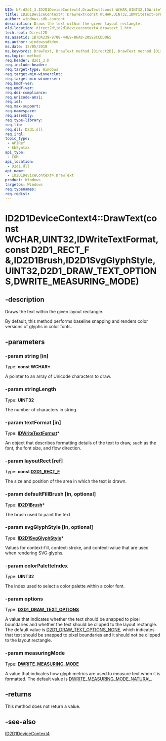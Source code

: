 ```yaml
---
UID: NF:d2d1_3.ID2D1DeviceContext4.DrawText(const WCHAR,UINT32,IDWriteTextFormat,const D2D1_RECT_F &,ID2D1Brush,ID2D1SvgGlyphStyle,UINT32,D2D1_DRAW_TEXT_OPTIONS,DWRITE_MEASURING_MODE)
title: ID2D1DeviceContext4::DrawText(const WCHAR,UINT32,IDWriteTextFormat,const D2D1_RECT_F &,ID2D1Brush,ID2D1SvgGlyphStyle,UINT32,D2D1_DRAW_TEXT_OPTIONS,DWRITE_MEASURING_MODE) (d2d1_3.h)
author: windows-sdk-content
description: Draws the text within the given layout rectangle.
old-location: direct2d\id2d1devicecontext4_drawtext_2.htm
tech.root: Direct2D
ms.assetid: 1B7DA239-9788-44E9-86A8-205E8CCDD065
ms.author: windowssdkdev
ms.date: 12/05/2018
ms.keywords: DrawText, DrawText method [Direct2D], DrawText method [Direct2D],ID2D1DeviceContext4 interface, ID2D1DeviceContext4 interface [Direct2D],DrawText method, ID2D1DeviceContext4.DrawText, ID2D1DeviceContext4.DrawText(const WCHAR,UINT32,IDWriteTextFormat,const D2D1_RECT_F &,ID2D1Brush,ID2D1SvgGlyphStyle,UINT32,D2D1_DRAW_TEXT_OPTIONS,DWRITE_MEASURING_MODE), ID2D1DeviceContext4::DrawText, ID2D1DeviceContext4::DrawText(const WCHAR,UINT32,IDWriteTextFormat,const D2D1_RECT_F &,ID2D1Brush,ID2D1SvgGlyphStyle,UINT32,D2D1_DRAW_TEXT_OPTIONS,DWRITE_MEASURING_MODE), d2d1_3/ID2D1DeviceContext4::DrawText, direct2d.id2d1devicecontext4_drawtext_2
ms.topic: method
req.header: d2d1_3.h
req.include-header: 
req.target-type: Windows
req.target-min-winverclnt: 
req.target-min-winversvr: 
req.kmdf-ver: 
req.umdf-ver: 
req.ddi-compliance: 
req.unicode-ansi: 
req.idl: 
req.max-support: 
req.namespace: 
req.assembly: 
req.type-library: 
req.lib: 
req.dll: D2d1.dll
req.irql: 
topic_type:
 - APIRef
 - kbSyntax
api_type:
 - COM
api_location:
 - D2d1.dll
api_name:
 - ID2D1DeviceContext4.DrawText
product: Windows
targetos: Windows
req.typenames: 
req.redist: 
---
```


# ID2D1DeviceContext4::DrawText(const WCHAR,UINT32,IDWriteTextFormat,const D2D1_RECT_F &,ID2D1Brush,ID2D1SvgGlyphStyle,UINT32,D2D1_DRAW_TEXT_OPTIONS,DWRITE_MEASURING_MODE)


## -description


Draws the text within the given layout rectangle.
        

By default, this method performs baseline snapping and renders color versions of glyphs in color fonts.


## -parameters




### -param string [in]

Type: <b>const WCHAR*</b>

A pointer to an array of Unicode characters to draw.


### -param stringLength

Type: <b>UINT32</b>

The number of characters in string.


### -param textFormat [in]

Type: <b><a href="https://msdn.microsoft.com/64b2cac3-c4cb-4213-b808-7b279d296939">IDWriteTextFormat</a>*</b>

An object that describes formatting details of the text to draw, such as the font, the font size, and flow direction.


### -param layoutRect [ref]

Type: <b>const <a href="https://msdn.microsoft.com/a961c0e3-fb76-4c07-b76e-47d8c09ada08">D2D1_RECT_F</a></b>

The size and position of the area in which the text is drawn.


### -param defaultFillBrush [in, optional]

Type: <b><a href="https://msdn.microsoft.com/5b8f6ff8-ba52-4d30-9bea-3de89793c868">ID2D1Brush</a>*</b>

The brush used to paint the text.


### -param svgGlyphStyle [in, optional]

Type: <b><a href="https://msdn.microsoft.com/FE01771A-D82A-4610-8014-E0C0C0C5402E">ID2D1SvgGlyphStyle</a>*</b>

Values for context-fill, context-stroke, and context-value that are used when rendering SVG glyphs.


### -param colorPaletteIndex

Type: <b>UINT32</b>

The index used to select a color palette within a color font.


### -param options

Type: <b><a href="https://msdn.microsoft.com/30f5be4a-83c2-4039-8e09-00e842fc5eb2">D2D1_DRAW_TEXT_OPTIONS</a></b>

A value that indicates whether the text should be snapped to pixel boundaries and whether the text should be clipped to the layout rectangle. 
          The default value is <a href="https://msdn.microsoft.com/30f5be4a-83c2-4039-8e09-00e842fc5eb2">D2D1_DRAW_TEXT_OPTIONS_NONE</a>, 
          which indicates that text should be snapped to pixel boundaries and it should not be clipped to the layout rectangle.


### -param measuringMode

Type: <b><a href="https://msdn.microsoft.com/99e89754-8bc2-457d-bfdb-a3c9ccfe00c1">DWRITE_MEASURING_MODE</a></b>

A value that indicates how glyph metrics are used to measure text when it is formatted. 
          The default value is <a href="https://msdn.microsoft.com/99e89754-8bc2-457d-bfdb-a3c9ccfe00c1">DWRITE_MEASURING_MODE_NATURAL</a>. 


## -returns



This method does not return a value.




## -see-also




<a href="https://msdn.microsoft.com/59E1F73B-BAD9-4826-BF5B-435E760CC546">ID2D1DeviceContext4</a>
 

 

